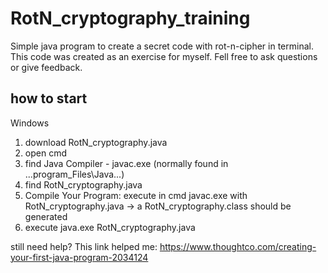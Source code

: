 # RotN_cryptography_training

Simple java program to create a secret code with rot-n-cipher in terminal. This code was created as an exercise for myself. Fell free to ask questions or give feedback.

## how to start

Windows
1. download RotN_cryptography.java
2. open cmd
3. find Java Compiler - javac.exe (normally found in ...program_Files\Java...)
4. find RotN_cryptography.java
5. Compile Your Program: execute in cmd javac.exe with RotN_cryptography.java -> a RotN_cryptography.class should be generated
6. execute java.exe RotN_cryptography.java

still need help? This link helped me:
https://www.thoughtco.com/creating-your-first-java-program-2034124
